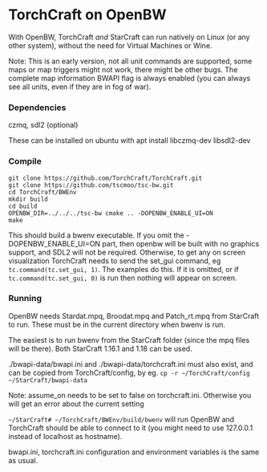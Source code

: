 
# TorchCraft on OpenBW

With OpenBW, TorchCraft *and* StarCraft can run natively on Linux (or any other system), without the need for Virtual Machines or Wine.

Note: This is an early version, not all unit commands are supported, some maps or map triggers might not work, there might be other bugs. The complete map information BWAPI flag is always enabled (you can always see all units, even if they are in fog of war).

### Dependencies
czmq, sdl2 (optional)

These can be installed on ubuntu with apt install libczmq-dev libsdl2-dev

### Compile

```
git clone https://github.com/TorchCraft/TorchCraft.git
git clone https://github.com/tscmoo/tsc-bw.git
cd TorchCraft/BWEnv
mkdir build
cd build
OPENBW_DIR=../../../tsc-bw cmake .. -DOPENBW_ENABLE_UI=ON
make
```
This should build a bwenv executable. If you omit the -DOPENBW_ENABLE_UI=ON part, then openbw will be built with no graphics support, and SDL2 will not be required.
Otherwise, to get any on screen visualization TorchCraft needs to send the set_gui command, eg `tc.command(tc.set_gui, 1)`. The examples do this. If it is omitted, or if `tc.command(tc.set_gui, 0)` is run then nothing will appear on screen.

### Running

OpenBW needs Stardat.mpq, Broodat.mpq and Patch_rt.mpq from StarCraft to run. These must be in the current directory when bwenv is run.

The easiest is to run bwenv from the StarCraft folder (since the mpq files will be there). Both StarCraft 1.16.1 and 1.18 can be used.

./bwapi-data/bwapi.ini and ./bwapi-data/torchcraft.ini must also exist, and can be copied from TorchCraft/config, by eg. `cp -r ~/TorchCraft/config ~/StarCraft/bwapi-data`

Note: assume_on needs to be set to false on torchcraft.ini. Otherwise you will get an error about the current setting 

`~/StarCraft# ~/TorchCraft/BWEnv/build/bwenv` will run OpenBW and TorchCraft should be able to connect to it (you might need to use 127.0.0.1 instead of localhost as hostname).

bwapi.ini, torchcraft.ini configuration and environment variables is the same as usual.
